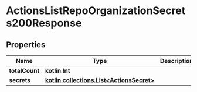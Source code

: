 
# ActionsListRepoOrganizationSecrets200Response

## Properties
Name | Type | Description | Notes
------------ | ------------- | ------------- | -------------
**totalCount** | **kotlin.Int** |  | 
**secrets** | [**kotlin.collections.List&lt;ActionsSecret&gt;**](ActionsSecret.md) |  | 




